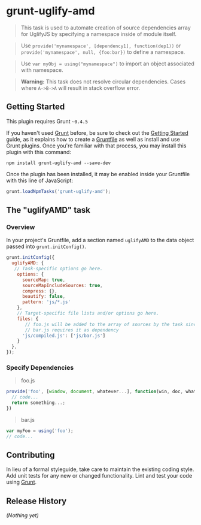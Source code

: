 # grunt-uglify-amd
> This task is used to automate creation of source dependencies array for UglifyJS by specifying a namespace inside of module itself.

> Use ```provide('mynamespace', [dependency1], function(dep1))``` or ```provide('mynamespace', null, {foo:bar})``` to define a namespace.

> Use ```var myObj = using("mynamespace")``` to import an object associated with namespace. 

>**Warning:** This task does not resolve circular dependencies. Cases where ```A->B->A``` will result in stack overflow error. 

## Getting Started
This plugin requires Grunt `~0.4.5`

If you haven't used [Grunt](http://gruntjs.com/) before, be sure to check out the [Getting Started](http://gruntjs.com/getting-started) guide, as it explains how to create a [Gruntfile](http://gruntjs.com/sample-gruntfile) as well as install and use Grunt plugins. Once you're familiar with that process, you may install this plugin with this command:

```shell
npm install grunt-uglify-amd --save-dev
```

Once the plugin has been installed, it may be enabled inside your Gruntfile with this line of JavaScript:

```js
grunt.loadNpmTasks('grunt-uglify-amd');
```

## The "uglifyAMD" task

### Overview
In your project's Gruntfile, add a section named `uglifyAMD` to the data object passed into `grunt.initConfig()`.

```js
grunt.initConfig({
  uglifyAMD: {
   // Task-specific options go here.
    options: {
      sourceMap: true,
      sourceMapIncludeSources: true,
      compress: {},
      beautify: false,
      pattern: 'js/*.js'
    },
    // Target-specific file lists and/or options go here.
    files: {
       // foo.js will be added to the array of sources by the task since
       // bar.js requires it as dependency
      'js/compiled.js': ['js/bar.js'] 
    }
  },
});
```

### Specify Dependencies

> foo.js
```js
provide('foo', [window, document, whatever...], function(win, doc, whatever...) {
  // code...
  return something...;
})
```
> bar.js
```js
var myFoo = using('foo');
// code...
```

## Contributing
In lieu of a formal styleguide, take care to maintain the existing coding style. Add unit tests for any new or changed functionality. Lint and test your code using [Grunt](http://gruntjs.com/).

## Release History
_(Nothing yet)_
